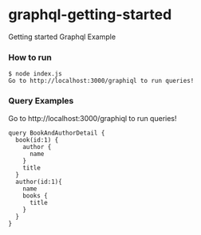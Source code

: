 # graphql-getting-started
Getting started Graphql Example


### How to run
```
$ node index.js
Go to http://localhost:3000/graphiql to run queries!
```

### Query Examples
Go to http://localhost:3000/graphiql to run queries!
```
query BookAndAuthorDetail {
  book(id:1) {
    author {
      name
    }
    title
  }
  author(id:1){
    name
    books {
      title
    }
  }
}
```